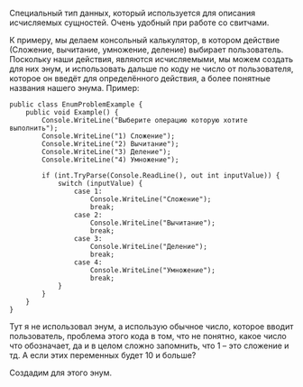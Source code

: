 Специальный тип данных, который используется для описания исчисляемых сущностей. Очень удобный при работе со свитчами.

К примеру, мы делаем консольный калькулятор, в котором действие (Сложение, вычитание, умножение, деление) выбирает пользователь. Поскольку наши действия, являются исчисляемыми, мы можем создать для них энум, и использовать дальше по коду не число от пользователя, которое он введёт для определённого действия, а более понятные названия нашего энума. Пример:

```Csharp
public class EnumProblemExample {
    public void Example() {
        Console.WriteLine("Выберите операцию которую хотите выполнить");
        Console.WriteLine("1) Сложение");
        Console.WriteLine("2) Вычитание");
        Console.WriteLine("3) Деление");
        Console.WriteLine("4) Умножение");

        if (int.TryParse(Console.ReadLine(), out int inputValue)) {
            switch (inputValue) {
                case 1:
                    Console.WriteLine("Сложение");
                    break;
                case 2:
                    Console.WriteLine("Вычитание");
                    break;
                case 3:
                    Console.WriteLine("Деление");
                    break;
                case 4:
                    Console.WriteLine("Умножение");
                    break;
            }
        }
    }
}
```

Тут я не использовал энум, а использую обычное число, которое вводит пользователь, проблема этого кода в том, что не понятно, какое число что обозначает, да и в целом сложно запомнить, что 1 – это сложение и тд. А если этих переменных будет 10 и больше?

Создадим для этого энум.
